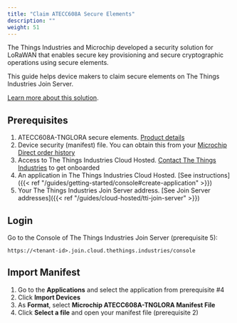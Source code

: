 ```yaml
---
title: "Claim ATECC608A Secure Elements"
description: ""
weight: 51
---
```


The Things Industries and Microchip developed a security solution for LoRaWAN that enables secure key provisioning and secure cryptographic operations using secure elements.

This guide helps device makers to claim secure elements on The Things Industries Join Server.

<!--more-->

[Learn more about this solution](https://www.thethingsindustries.com/technology/security-solution).

## Prerequisites

1. ATECC608A-TNGLORA secure elements. [Product details](https://www.microchip.com/wwwproducts/en/ATECC608A-TNGLORA)
2. Device security (manifest) file. You can obtain this from your [Microchip Direct order history](https://www.microchipdirect.com/orders)
3. Access to The Things Industries Cloud Hosted. [Contact The Things Industries](mailto:cloud@thethingsindustries.com) to get onboarded
4. An application in The Things Industries Cloud Hosted. [See instructions]({{< ref "/guides/getting-started/console#create-application" >}})
5. Your The Things Industries Join Server address. [See Join Server addresses]({{< ref "/guides/cloud-hosted/tti-join-server" >}})

## Login

Go to the Console of The Things Industries Join Server (prerequisite 5):

`https://<tenant-id>.join.cloud.thethings.industries/console`

## Import Manifest

1. Go to the **Applications** and select the application from prerequisite #4
2. Click **Import Devices**
3. As **Format**, select **Microchip ATECC608A-TNGLORA Manifest File**
4. Click **Select a file** and open your manifest file (prerequisite 2)
5. If you want to make your device available for claiming by other users, check **Set claim authentication code**
   {{< figure src="import-devices-settings.png" alt="Import settings" >}}   
6. Click **Create Devices**
   {{< figure src="import-devices-progress.png" alt="Import progress" >}}

Your secure elements are now claimed in your application. The secure elements cannot be claimed by anyone else until you delete the devices.

## Next Steps

Claiming the secure elements only creates devices on the Join Server: they are not registered on a Network Server or Application Server yet. You first need to register them on a Network Server and Application Server before you can activate the devices.

[Learn how to activate devices on The Things Industries Cloud Hosted]({{< ref "/guides/cloud-hosted/tti-join-server/activate-devices-cloud-hosted" >}}).
